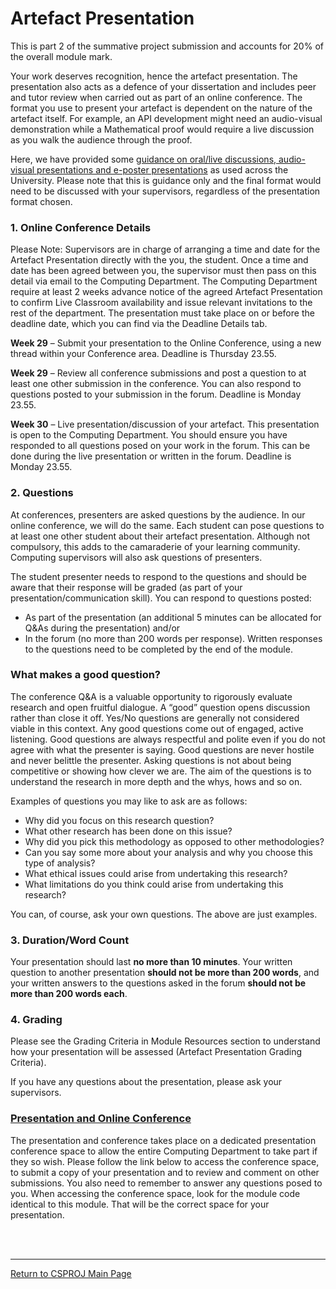 # Artefact Presentation

This is part 2 of the summative project submission and accounts for 20% of the overall module mark.

Your work deserves recognition, hence the artefact presentation. 
The presentation also acts as a defence of your dissertation and includes peer and tutor review when carried out as part of an online conference. 
The format you use to present your artefact is dependent on the nature of the artefact itself. 
For example, an API development might need an audio-visual demonstration while a Mathematical proof would require a live discussion as you walk the audience through the proof.

Here, we have provided some [guidance on oral/live discussions, audio-visual presentations and e-poster presentations](CSPJ_WK29_ArtefactPresentationGuidanceDocument.pdf) as used across the University. 
Please note that this is guidance only and the final format would need to be discussed with your supervisors, regardless of the presentation format chosen.

### 1. Online Conference Details
Please Note: Supervisors are in charge of arranging a time and date for the Artefact Presentation directly with the you, the student. 
Once a time and date has been agreed between you, the supervisor must then pass on this detail via email to the Computing Department. 
The Computing Department require at least 2 weeks advance notice of the agreed Artefact Presentation to confirm Live Classroom availability and issue relevant invitations to the rest of the department. 
The presentation must take place on or before the deadline date, which you can find via the Deadline Details tab.

**Week 29** – Submit your presentation to the Online Conference, using a new thread within your Conference area. Deadline is Thursday 23.55.

**Week 29** – Review all conference submissions and post a question to at least one other submission in the conference. You can also respond to questions posted to your submission in the forum. Deadline is Monday 23.55.

**Week 30** – Live presentation/discussion of your artefact. This presentation is open to the Computing Department. You should ensure you have responded to all questions posed on your work in the forum. This can be done during the live presentation or written in the forum. Deadline is Monday 23.55.

### 2. Questions
At conferences, presenters are asked questions by the audience. In our online conference, we will do the same. 
Each student can pose questions to at least one other student about their artefact presentation. 
Although not compulsory, this adds to the camaraderie of your learning community. 
Computing supervisors will also ask questions of presenters.

The student presenter needs to respond to the questions and should be aware that their response will be graded (as part of your presentation/communication skill). 
You can respond to questions posted:
 - As part of the presentation (an additional 5 minutes can be allocated for Q&As during the presentation) and/or
 - In the forum (no more than 200 words per response). Written responses to the questions need to be completed by the end of the module.

### What makes a good question?
The conference Q&A is a valuable opportunity to rigorously evaluate research and open fruitful dialogue. 
A “good” question opens discussion rather than close it off. Yes/No questions are generally not considered viable in this context. 
Any good questions come out of engaged, active listening. 
Good questions are always respectful and polite even if you do not agree with what the presenter is saying. 
Good questions are never hostile and never belittle the presenter. 
Asking questions is not about being competitive or showing how clever we are. 
The aim of the questions is to understand the research in more depth and the whys, hows and so on.

Examples of questions you may like to ask are as follows:
 - Why did you focus on this research question?
 - What other research has been done on this issue?
 - Why did you pick this methodology as opposed to other methodologies?
 - Can you say some more about your analysis and why you choose this type of analysis?
 - What ethical issues could arise from undertaking this research?
 - What limitations do you think could arise from undertaking this research?

You can, of course, ask your own questions. The above are just examples.

### 3. Duration/Word Count
Your presentation should last **no more than 10 minutes**. 
Your written question to another presentation **should not be more than 200 words**, and your written answers to the questions asked in the forum **should not be more than 200 words each**.

### 4. Grading
Please see the Grading Criteria in Module Resources section to understand how your presentation will be assessed (Artefact Presentation Grading Criteria).

If you have any questions about the presentation, please ask your supervisors.


### [Presentation and Online Conference](CSPJ_Presentation.pdf)
The presentation and conference takes place on a dedicated presentation conference space to allow the entire Computing Department to take part if they so wish. 
Please follow the link below to access the conference space, to submit a copy of your presentation and to review and comment on other submissions. 
You also need to remember to answer any questions posed to you.
When accessing the conference space, look for the module code identical to this module. That will be the correct space for your presentation.

<br><br>

--- 

[Return to CSPROJ Main Page](CSPJ_main.md)
